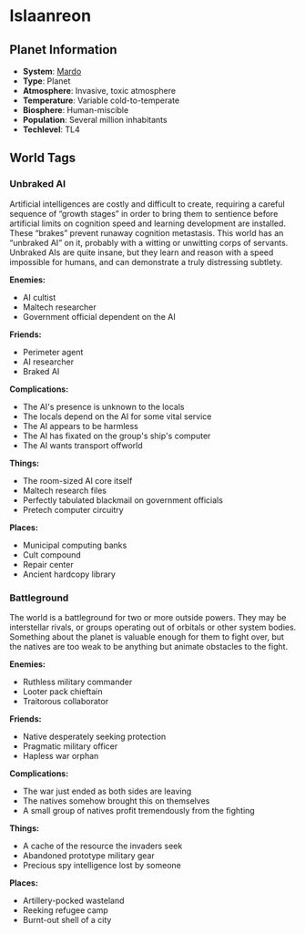 # Islaanreon

## Planet Information
- **System**: [Mardo](../../system--mardo.md)
- **Type**: Planet
- **Atmosphere**: Invasive, toxic atmosphere
- **Temperature**: Variable cold-to-temperate
- **Biosphere**: Human-miscible
- **Population**: Several million inhabitants
- **Techlevel**: TL4

## World Tags

### Unbraked AI

Artificial intelligences are costly and difficult to create, requiring a careful sequence of “growth stages” in order to bring them to sentience before artificial limits on cognition speed and learning development are installed. These “brakes” prevent runaway cognition metastasis. This world has an “unbraked AI” on it, probably with a witting or unwitting corps of servants. Unbraked AIs are quite insane, but they learn and reason with a speed impossible for humans, and can demonstrate a truly distressing subtlety.

**Enemies:**
- AI cultist
- Maltech researcher
- Government official dependent on the AI

**Friends:**
- Perimeter agent
- AI researcher
- Braked AI

**Complications:**
- The AI's presence is unknown to the locals
- The locals depend on the AI for some vital service
- The AI appears to be harmless
- The AI has fixated on the group's ship's computer
- The AI wants transport offworld

**Things:**
- The room-sized AI core itself
- Maltech research files
- Perfectly tabulated blackmail on government officials
- Pretech computer circuitry

**Places:**
- Municipal computing banks
- Cult compound
- Repair center
- Ancient hardcopy library

### Battleground

The world is a battleground for two or more outside powers. They may be interstellar rivals, or groups operating out of orbitals or other system bodies. Something about the planet is valuable enough for them to fight over, but the natives are too weak to be anything but animate obstacles to the fight.

**Enemies:**
- Ruthless military commander
- Looter pack chieftain
- Traitorous collaborator

**Friends:**
- Native desperately seeking protection
- Pragmatic military officer
- Hapless war orphan

**Complications:**
- The war just ended as both sides are leaving
- The natives somehow brought this on themselves
- A small group of natives profit tremendously from the fighting

**Things:**
- A cache of the resource the invaders seek
- Abandoned prototype military gear
- Precious spy intelligence lost by someone

**Places:**
- Artillery-pocked wasteland
- Reeking refugee camp
- Burnt-out shell of a city

